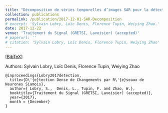 ```yaml
---
title: "Décomposition de séries temporelles d’images SAR pour la détection de changement"
collection: publications
permalink: /publication/2017-12-01-SAR-Decomposition
# excerpt: 'Sylvain Lobry, Loïc Denis, Florence Tupin, Weiying Zhao.'
date: 2017-12-22
venue: 'Traitement du Signal (GRETSI, Lavoisier) (accepted)'
# paperurl: ''
# citation: 'Sylvain Lobry, Loïc Denis, Florence Tupin, Weiying Zhao'
---
```


[[BibTeX]](http://WeiyingZhao.github.io/files/2017SARDecomposition.bib)

Authors: Sylvain Lobry, Loïc Denis, Florence Tupin, Weiying Zhao

```
@inproceedings{Lobry2017detection,
  title={D\'{e}tection Dense de Changements par R\'{e}seaux de Neurones Siamois},
  author={ Lobry, S.,  Denis, L., Tupin, F. and Zhao, W.},
  booktitle={Traitement du Signal (GRETSI, Lavoisier) (accepted)},
  year={2017},
  month = {December}
}

```



